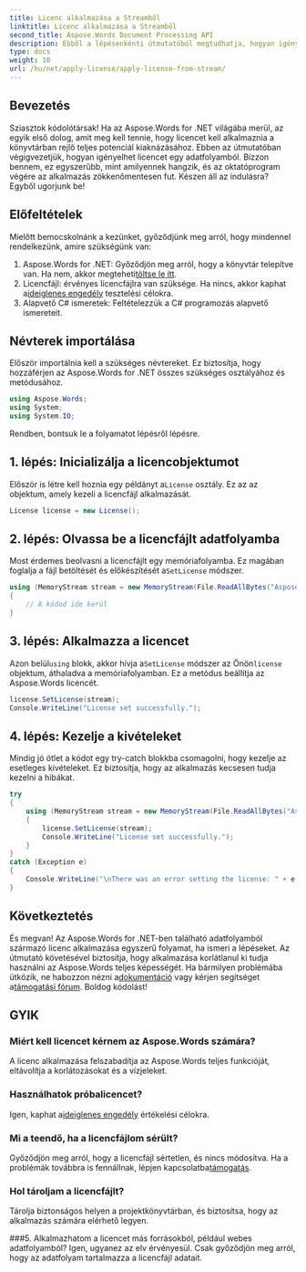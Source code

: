 ```yaml
---
title: Licenc alkalmazása a Streamből
linktitle: Licenc alkalmazása a Streamből
second_title: Aspose.Words Document Processing API
description: Ebből a lépésenkénti útmutatóból megtudhatja, hogyan igényelhet licencet egy adatfolyamból az Aspose.Words for .NET-ben. Használja ki az Aspose.Words teljes potenciálját.
type: docs
weight: 10
url: /hu/net/apply-license/apply-license-from-stream/
---
```

## Bevezetés

Sziasztok kódolótársak! Ha az Aspose.Words for .NET világába merül, az egyik első dolog, amit meg kell tennie, hogy licencet kell alkalmaznia a könyvtárban rejlő teljes potenciál kiaknázásához. Ebben az útmutatóban végigvezetjük, hogyan igényelhet licencet egy adatfolyamból. Bízzon bennem, ez egyszerűbb, mint amilyennek hangzik, és az oktatóprogram végére az alkalmazás zökkenőmentesen fut. Készen áll az indulásra? Egyből ugorjunk be!

## Előfeltételek

Mielőtt bemocskolnánk a kezünket, győződjünk meg arról, hogy mindennel rendelkezünk, amire szükségünk van:

1.  Aspose.Words for .NET: Győződjön meg arról, hogy a könyvtár telepítve van. Ha nem, akkor megteheti[töltse le itt](https://releases.aspose.com/words/net/).
2.  Licencfájl: érvényes licencfájlra van szüksége. Ha nincs, akkor kaphat a[ideiglenes engedély](https://purchase.aspose.com/temporary-license/) tesztelési célokra.
3. Alapvető C# ismeretek: Feltételezzük a C# programozás alapvető ismereteit.

## Névterek importálása

Először importálnia kell a szükséges névtereket. Ez biztosítja, hogy hozzáférjen az Aspose.Words for .NET összes szükséges osztályához és metódusához.

```csharp
using Aspose.Words;
using System;
using System.IO;
```

Rendben, bontsuk le a folyamatot lépésről lépésre.

## 1. lépés: Inicializálja a licencobjektumot

 Először is létre kell hoznia egy példányt a`License` osztály. Ez az az objektum, amely kezeli a licencfájl alkalmazását.

```csharp
License license = new License();
```

## 2. lépés: Olvassa be a licencfájlt adatfolyamba

 Most érdemes beolvasni a licencfájlt egy memóriafolyamba. Ez magában foglalja a fájl betöltését és előkészítését a`SetLicense` módszer.

```csharp
using (MemoryStream stream = new MemoryStream(File.ReadAllBytes("Aspose.Words.lic")))
{
    // A kódod ide kerül
}
```

## 3. lépés: Alkalmazza a licencet

 Azon belül`using` blokk, akkor hívja a`SetLicense` módszer az Önön`license` objektum, áthaladva a memóriafolyamban. Ez a metódus beállítja az Aspose.Words licencét.

```csharp
license.SetLicense(stream);
Console.WriteLine("License set successfully.");
```

## 4. lépés: Kezelje a kivételeket

Mindig jó ötlet a kódot egy try-catch blokkba csomagolni, hogy kezelje az esetleges kivételeket. Ez biztosítja, hogy az alkalmazás kecsesen tudja kezelni a hibákat.

```csharp
try
{
    using (MemoryStream stream = new MemoryStream(File.ReadAllBytes("Aspose.Words.lic")))
    {
        license.SetLicense(stream);
        Console.WriteLine("License set successfully.");
    }
}
catch (Exception e)
{
    Console.WriteLine("\nThere was an error setting the license: " + e.Message);
}
```

## Következtetés

 És megvan! Az Aspose.Words for .NET-ben található adatfolyamból származó licenc alkalmazása egyszerű folyamat, ha ismeri a lépéseket. Az útmutató követésével biztosítja, hogy alkalmazása korlátlanul ki tudja használni az Aspose.Words teljes képességét. Ha bármilyen problémába ütközik, ne habozzon nézni a[dokumentáció](https://reference.aspose.com/words/net/) vagy kérjen segítséget a[támogatási fórum](https://forum.aspose.com/c/words/8). Boldog kódolást!

## GYIK

### Miért kell licencet kérnem az Aspose.Words számára?
A licenc alkalmazása felszabadítja az Aspose.Words teljes funkcióját, eltávolítja a korlátozásokat és a vízjeleket.

### Használhatok próbalicencet?
 Igen, kaphat a[ideiglenes engedély](https://purchase.aspose.com/temporary-license/) értékelési célokra.

### Mi a teendő, ha a licencfájlom sérült?
 Győződjön meg arról, hogy a licencfájl sértetlen, és nincs módosítva. Ha a problémák továbbra is fennállnak, lépjen kapcsolatba[támogatás](https://forum.aspose.com/c/words/8).

### Hol tároljam a licencfájlt?
Tárolja biztonságos helyen a projektkönyvtárban, és biztosítsa, hogy az alkalmazás számára elérhető legyen.

###5. Alkalmazhatom a licencet más forrásokból, például webes adatfolyamból?
Igen, ugyanez az elv érvényesül. Csak győződjön meg arról, hogy az adatfolyam tartalmazza a licencfájl adatait.
